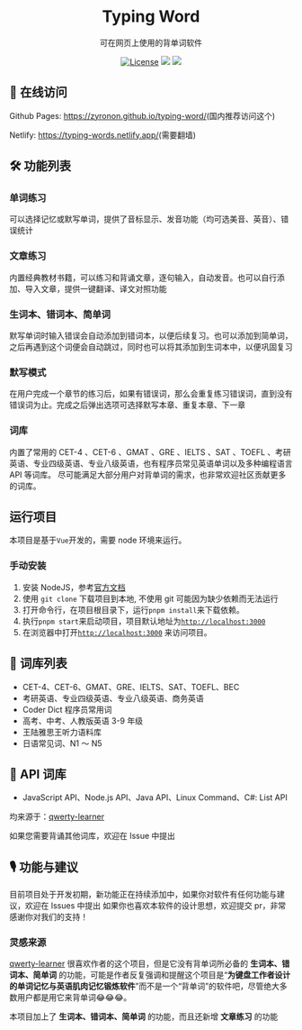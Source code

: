 <h1 align="center">
  Typing Word
</h1>

<p align="center">
  可在网页上使用的背单词软件
</p>

<p align="center">
  <a href="https://github.com/zyronon/type-word/blob/master/LICENSE"><img src="https://img.shields.io/github/license/zyronon/type-word" alt="License"></a>
  <a><img src="https://img.shields.io/badge/PRs-welcome-brightgreen.svg"/></a>
  <a><img src="https://img.shields.io/badge/Powered%20by-Vue-blue"/></a>
</p>

## 📸 在线访问

Github Pages: <https://zyronon.github.io/typing-word/>(国内推荐访问这个)

Netlify: <https://typing-words.netlify.app/>(需要翻墙)

## 🛠 功能列表

### 单词练习
可以选择记忆或默写单词，提供了音标显示、发音功能（均可选美音、英音）、错误统计 

### 文章练习
内置经典教材书籍，可以练习和背诵文章，逐句输入，自动发音。也可以自行添加、导入文章，提供一键翻译、译文对照功能

### 生词本、错词本、简单词
默写单词时输入错误会自动添加到错词本，以便后续复习。也可以添加到简单词，之后再遇到这个词便会自动跳过，同时也可以将其添加到生词本中，以便巩固复习

### 默写模式
在用户完成一个章节的练习后，如果有错误词，那么会重复练习错误词，直到没有错误词为止。完成之后弹出选项可选择默写本章、重复本章、下一章

### 词库
内置了常用的 CET-4 、CET-6 、GMAT 、GRE 、IELTS 、SAT 、TOEFL 、考研英语、专业四级英语、专业八级英语，也有程序员常见英语单词以及多种编程语言
API 等词库。 尽可能满足大部分用户对背单词的需求，也非常欢迎社区贡献更多的词库。

## 运行项目

本项目是基于`Vue`开发的，需要 node 环境来运行。

### 手动安装

1. 安装 NodeJS，参考[官方文档](https://nodejs.org/en/download)
2. 使用 `git clone` 下载项目到本地, 不使用 git 可能因为缺少依赖而无法运行
3. 打开命令行，在项目根目录下，运行`pnpm install`来下载依赖。
4. 执行`pnpm start`来启动项目，项目默认地址为[`http://localhost:3000`](http://localhost:3000)
5. 在浏览器中打开[`http://localhost:3000`](http://localhost:3000)  来访问项目。

## 📕 词库列表

- CET-4、CET-6、GMAT、GRE、IELTS、SAT、TOEFL、BEC
- 考研英语、专业四级英语、专业八级英语、商务英语
- Coder Dict 程序员常用词
- 高考、中考、人教版英语 3-9 年级
- 王陆雅思王听力语料库 
- 日语常见词、N1 ～ N5 

## 📗 API 词库

- JavaScript API、Node.js API、Java API、Linux Command、C#: List API

均来源于：[qwerty-learner](https://github.com/RealKai42/qwerty-learner/)

如果您需要背诵其他词库，欢迎在 Issue 中提出

## 🎙 功能与建议

目前项目处于开发初期，新功能正在持续添加中，如果你对软件有任何功能与建议，欢迎在 Issues 中提出
如果你也喜欢本软件的设计思想，欢迎提交 pr，非常感谢你对我们的支持！

### 灵感来源

[qwerty-learner](https://github.com/RealKai42/qwerty-learner/) 很喜欢作者的这个项目，但是它没有背单词所必备的 **生词本、错词本、简单词** 的功能，可能是作者反复强调和提醒这个项目是“**为键盘工作者设计的单词记忆与英语肌肉记忆锻炼软件**”而不是一个“背单词”的软件吧，尽管绝大多数用户都是用它来背单词😂😂😂。

本项目加上了 **生词本、错词本、简单词** 的功能，而且还新增 **文章练习** 的功能 
 
